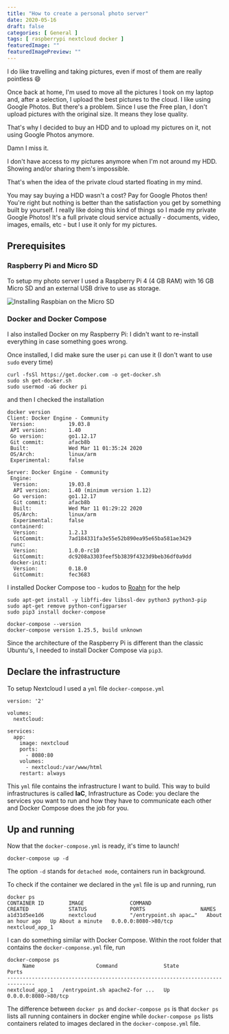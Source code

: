 ```yaml
---
title: "How to create a personal photo server"
date: 2020-05-16
draft: false
categories: [ General ]
tags: [ raspberrypi nextcloud docker ]
featuredImage: ""
featuredImagePreview: ""
---
```


I do like travelling and taking pictures, even if most of them are really pointless :smile:

Once back at home, I'm used to move all the pictures I took on my laptop and, after a selection, I upload the best pictures to the cloud. I like using Google Photos. But there's a problem.
Since I use the Free plan, I don't upload pictures with the original size. It means they lose quality.

That's why I decided to buy an HDD and to upload my pictures on it, not using Google Photos anymore.

Damn I miss it.

I don't have access to my pictures anymore when I'm not around my HDD. Showing and/or sharing them's impossible.

That's when the idea of the private cloud started floating in my mind.

You may say buying a HDD wasn't a cost? Pay for Google Photos then! You're right but nothing is better than the satisfaction you get by something built by yourself. I really like doing this kind of things so I made my private Google Photos! It's a full private cloud service actually - documents, video, images, emails, etc - but I use it only for my pictures.

## Prerequisites

### Raspberry Pi and Micro SD

To setup my photo server I used a Raspberry Pi 4 (4 GB RAM) with 16 GB Micro SD and an external USB drive to use as storage.

![Installing Raspbian on the Micro SD](/images/installing_raspbian.png)

### Docker and Docker Compose

I also installed Docker on my Raspberry Pi: I didn't want to re-install everything in case something goes wrong.

Once installed, I did make sure the user `pi` can use it (I don't want to use `sudo` every time)

```
curl -fsSl https://get.docker.com -o get-docker.sh
sudo sh get-docker.sh
sudo usermod -aG docker pi
```

and then I checked the installation

```
docker version
Client: Docker Engine - Community
 Version:           19.03.8
 API version:       1.40
 Go version:        go1.12.17
 Git commit:        afacb8b
 Built:             Wed Mar 11 01:35:24 2020
 OS/Arch:           linux/arm
 Experimental:      false

Server: Docker Engine - Community
 Engine:
  Version:          19.03.8
  API version:      1.40 (minimum version 1.12)
  Go version:       go1.12.17
  Git commit:       afacb8b
  Built:            Wed Mar 11 01:29:22 2020
  OS/Arch:          linux/arm
  Experimental:     false
 containerd:
  Version:          1.2.13
  GitCommit:        7ad184331fa3e55e52b890ea95e65ba581ae3429
 runc:
  Version:          1.0.0-rc10
  GitCommit:        dc9208a3303feef5b3839f4323d9beb36df0a9dd
 docker-init:
  Version:          0.18.0
  GitCommit:        fec3683
```

I installed Docker Compose too - kudos to [Roahn](https://dev.to/rohansawant/installing-docker-and-docker-compose-on-the-raspberry-pi-in-5-simple-steps-3mgl) for the help

```
sudo apt-get install -y libffi-dev libssl-dev python3 python3-pip
sudo apt-get remove python-configparser
sudo pip3 install docker-compose

docker-compose --version
docker-compose version 1.25.5, build unknown
```

Since the architecture of the Raspberry Pi is different than the classic Ubuntu's, I needed to install Docker Compose via `pip3`.

## Declare the infrastructure

To setup Nextcloud I used a `yml` file `docker-compose.yml`

```
version: '2'

volumes:
  nextcloud:

services:
  app:
    image: nextcloud
    ports:
      - 8080:80
    volumes:
      - nextcloud:/var/www/html
    restart: always
```

This `yml` file contains the infrastructure I want to build. This way to build infrastructures is called **IaC**, Infrastructure as Code: you declare the services you want to run and how they have to communicate each other and Docker Compose does the job for you.

## Up and running

Now that the `docker-compose.yml` is ready, it's time to launch!

```
docker-compose up -d
```

The option `-d` stands for `detached mode`, containers run in background.

To check if the container we declared in the `yml` file is up and running, run

```
docker ps
CONTAINER ID        IMAGE               COMMAND                  CREATED             STATUS              PORTS                  NAMES
a1d31d5ee1d6        nextcloud           "/entrypoint.sh apac…"   About an hour ago   Up About a minute   0.0.0.0:8080->80/tcp   nextcloud_app_1
```

I can do something similar with Docker Compose. Within the root folder  that contains the `docker-componse.yml` file, run

```
docker-compose ps
     Name                    Command               State          Ports
-------------------------------------------------------------------------------
nextcloud_app_1   /entrypoint.sh apache2-for ...   Up      0.0.0.0:8080->80/tcp
```

The difference between `docker ps` and `docker-compose ps` is that `docker ps` lists all running containers in docker engine while `docker-compose ps` lists containers related to images declared in the `docker-compose.yml` file.
